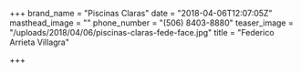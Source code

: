 +++
brand_name = "Piscinas Claras"
date = "2018-04-06T12:07:05Z"
masthead_image = ""
phone_number = "(506) 8403-8880"
teaser_image = "/uploads/2018/04/06/piscinas-claras-fede-face.jpg"
title = "Federico Arrieta Villagra"

+++
